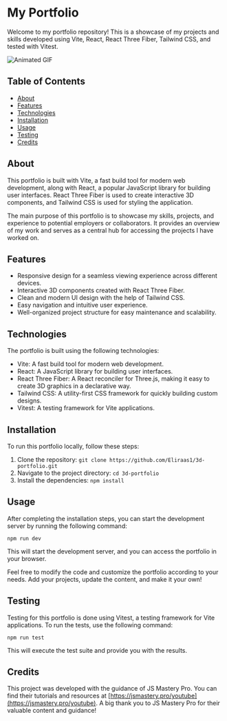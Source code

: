 # My Portfolio

Welcome to my portfolio repository! This is a showcase of my projects and skills developed using Vite, React, React Three Fiber, Tailwind CSS, and tested with Vitest.

![Animated GIF](https://im4.ezgif.com/tmp/ezgif-4-b1eb3fb678.gif)

## Table of Contents

- [About](#about)
- [Features](#features)
- [Technologies](#technologies)
- [Installation](#installation)
- [Usage](#usage)
- [Testing](#testing)
- [Credits](#credits)

## About

This portfolio is built with Vite, a fast build tool for modern web development, along with React, a popular JavaScript library for building user interfaces. React Three Fiber is used to create interactive 3D components, and Tailwind CSS is used for styling the application.

The main purpose of this portfolio is to showcase my skills, projects, and experience to potential employers or collaborators. It provides an overview of my work and serves as a central hub for accessing the projects I have worked on.

## Features

- Responsive design for a seamless viewing experience across different devices.
- Interactive 3D components created with React Three Fiber.
- Clean and modern UI design with the help of Tailwind CSS.
- Easy navigation and intuitive user experience.
- Well-organized project structure for easy maintenance and scalability.

## Technologies

The portfolio is built using the following technologies:

- Vite: A fast build tool for modern web development.
- React: A JavaScript library for building user interfaces.
- React Three Fiber: A React reconciler for Three.js, making it easy to create 3D graphics in a declarative way.
- Tailwind CSS: A utility-first CSS framework for quickly building custom designs.
- Vitest: A testing framework for Vite applications.

## Installation

To run this portfolio locally, follow these steps:

1. Clone the repository: `git clone https://github.com/Eliraas1/3d-portfolio.git`
2. Navigate to the project directory: `cd 3d-portfolio`
3. Install the dependencies: `npm install`

## Usage

After completing the installation steps, you can start the development server by running the following command:

```
npm run dev
```

This will start the development server, and you can access the portfolio in your browser.

Feel free to modify the code and customize the portfolio according to your needs. Add your projects, update the content, and make it your own!

## Testing

Testing for this portfolio is done using Vitest, a testing framework for Vite applications. To run the tests, use the following command:

```
npm run test
```

This will execute the test suite and provide you with the results.

## Credits

This project was developed with the guidance of JS Mastery Pro. You can find their tutorials and resources at [https://jsmastery.pro/youtube](https://jsmastery.pro/youtube). A big thank you to JS Mastery Pro for their valuable content and guidance!
